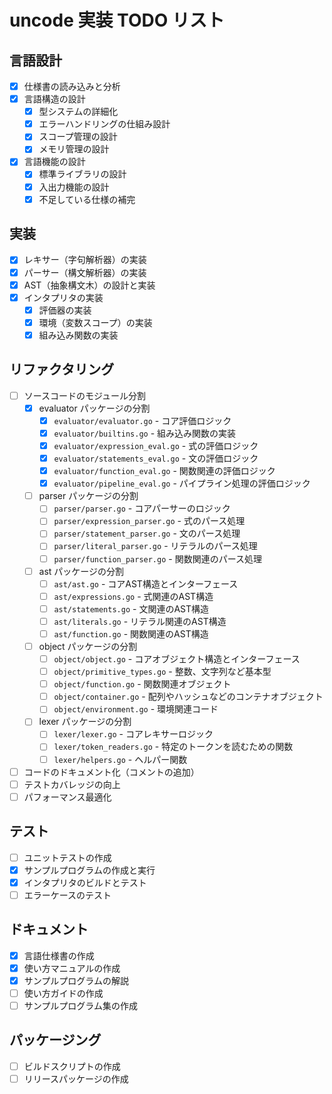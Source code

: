 # uncode 実装 TODO リスト

## 言語設計
- [x] 仕様書の読み込みと分析
- [x] 言語構造の設計
  - [x] 型システムの詳細化
  - [x] エラーハンドリングの仕組み設計
  - [x] スコープ管理の設計
  - [x] メモリ管理の設計
- [x] 言語機能の設計
  - [x] 標準ライブラリの設計
  - [x] 入出力機能の設計
  - [x] 不足している仕様の補完

## 実装
- [x] レキサー（字句解析器）の実装
- [x] パーサー（構文解析器）の実装
- [x] AST（抽象構文木）の設計と実装
- [x] インタプリタの実装
  - [x] 評価器の実装
  - [x] 環境（変数スコープ）の実装
  - [x] 組み込み関数の実装

## リファクタリング
- [ ] ソースコードのモジュール分割
  - [x] evaluator パッケージの分割
    - [x] `evaluator/evaluator.go` - コア評価ロジック
    - [x] `evaluator/builtins.go` - 組み込み関数の実装
    - [x] `evaluator/expression_eval.go` - 式の評価ロジック
    - [x] `evaluator/statements_eval.go` - 文の評価ロジック
    - [x] `evaluator/function_eval.go` - 関数関連の評価ロジック
    - [x] `evaluator/pipeline_eval.go` - パイプライン処理の評価ロジック
  - [ ] parser パッケージの分割
    - [ ] `parser/parser.go` - コアパーサーのロジック
    - [ ] `parser/expression_parser.go` - 式のパース処理
    - [ ] `parser/statement_parser.go` - 文のパース処理
    - [ ] `parser/literal_parser.go` - リテラルのパース処理
    - [ ] `parser/function_parser.go` - 関数関連のパース処理
  - [ ] ast パッケージの分割
    - [ ] `ast/ast.go` - コアAST構造とインターフェース
    - [ ] `ast/expressions.go` - 式関連のAST構造
    - [ ] `ast/statements.go` - 文関連のAST構造
    - [ ] `ast/literals.go` - リテラル関連のAST構造
    - [ ] `ast/function.go` - 関数関連のAST構造
  - [ ] object パッケージの分割
    - [ ] `object/object.go` - コアオブジェクト構造とインターフェース
    - [ ] `object/primitive_types.go` - 整数、文字列など基本型
    - [ ] `object/function.go` - 関数関連オブジェクト
    - [ ] `object/container.go` - 配列やハッシュなどのコンテナオブジェクト
    - [ ] `object/environment.go` - 環境関連コード
  - [ ] lexer パッケージの分割
    - [ ] `lexer/lexer.go` - コアレキサーロジック
    - [ ] `lexer/token_readers.go` - 特定のトークンを読むための関数
    - [ ] `lexer/helpers.go` - ヘルパー関数
- [ ] コードのドキュメント化（コメントの追加）
- [ ] テストカバレッジの向上
- [ ] パフォーマンス最適化

## テスト
- [ ] ユニットテストの作成
- [x] サンプルプログラムの作成と実行
- [x] インタプリタのビルドとテスト
- [ ] エラーケースのテスト

## ドキュメント
- [x] 言語仕様書の作成
- [x] 使い方マニュアルの作成
- [x] サンプルプログラムの解説
- [ ] 使い方ガイドの作成
- [ ] サンプルプログラム集の作成

## パッケージング
- [ ] ビルドスクリプトの作成
- [ ] リリースパッケージの作成
